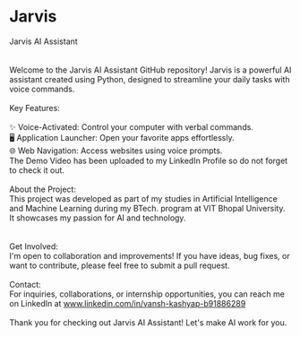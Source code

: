 # Jarvis
Jarvis AI Assistant<br>
<br>
<br>
Welcome to the Jarvis AI Assistant GitHub repository! Jarvis is a powerful AI assistant created using Python, designed to streamline your daily tasks with voice commands.<br>
<br>
Key Features:<br>
<br>
✨ Voice-Activated: Control your computer with verbal commands.<br>
🖥️ Application Launcher: Open your favorite apps effortlessly.<br>
🌐 Web Navigation: Access websites using voice prompts.<br>
The Demo Video has been uploaded to my LinkedIn Profile so do not forget to check it out.<br>
<br>
About the Project:<br>
This project was developed as part of my studies in Artificial Intelligence and Machine Learning during my BTech. program at VIT Bhopal University. It showcases my passion for AI and technology.<br>
<br>
<br>
Get Involved:<br>
I'm open to collaboration and improvements! If you have ideas, bug fixes, or want to contribute, please feel free to submit a pull request.<br>
<br>
Contact:<br>
For inquiries, collaborations, or internship opportunities, you can reach me on LinkedIn at www.linkedin.com/in/vansh-kashyap-b91886289  <br>
<br>
Thank you for checking out Jarvis AI Assistant! Let's make AI work for you.<br>
